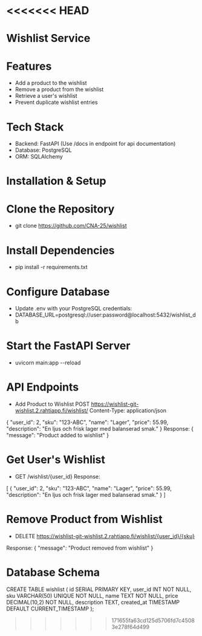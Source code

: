 <<<<<<< HEAD
=======
# Wishlist Service

# Features

- Add a product to the wishlist
- Remove a product from the wishlist
- Retrieve a user's wishlist
- Prevent duplicate wishlist entries

# Tech Stack
- Backend: FastAPI (Use /docs in endpoint for api documentation)
- Database: PostgreSQL
- ORM: SQLAlchemy

# Installation & Setup

# Clone the Repository

- git clone https://github.com/CNA-25/wishlist

# Install Dependencies

- pip install -r requirements.txt

# Configure Database
- Update .env with your PostgreSQL credentials:
- DATABASE_URL=postgresql://user:password@localhost:5432/wishlist_db

# Start the FastAPI Server
- uvicorn main:app --reload

#  API Endpoints
- Add Product to Wishlist
POST https://wishlist-git-wishlist.2.rahtiapp.fi/wishlist/
Content-Type: application/json

{
    "user_id": 2,
    "sku": "123-ABC",
    "name": "Lager", 
    "price": 55.99,
    "description": "En ljus och frisk lager med balanserad smak."
}
Response:
{
    "message": "Product added to wishlist"
}

# Get User's Wishlist
- GET /wishlist/{user_id}
Response:

[
    {
      "user_id": 2,
      "sku": "123-ABC",
      "name": "Lager",
      "price": 55.99,
      "description": "En ljus och frisk lager med balanserad smak."
    }
]

# Remove Product from Wishlist
- DELETE https://wishlist-git-wishlist.2.rahtiapp.fi/wishlist/{user_id}/{sku}

Response:
{
    "message": "Product removed from wishlist"
}

# Database Schema

CREATE TABLE wishlist (
id SERIAL PRIMARY KEY,
user_id INT NOT NULL,
sku VARCHAR(50) UNIQUE NOT NULL,
name TEXT NOT NULL,
price DECIMAL(10,2) NOT NULL,
description TEXT,
created_at TIMESTAMP DEFAULT CURRENT_TIMESTAMP
);
>>>>>>> 171655fa63cd125d5706fd7c45083e278f64d499

